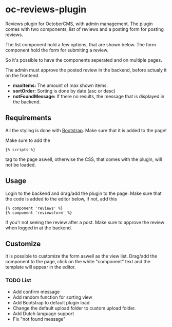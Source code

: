 # oc-reviews-plugin
Reviews plugin for OctoberCMS, with admin management. The plugin comes with two components, list of reviews and a posting form for posting reviews.

The list component hold a few options, that are shown below.
The form component hold the form for submiting a review. 

So it's possible to have the components seperated and on multiple pages.

The admin must approve the posted review in the backend, before actualy it on the frontend.


- **maxItems:** The amount of max shown items.
- **sortOrder:** Sorting is done by date (asc or desc)
- **notFoundMessage:** If there no results, the message that is displayed in the backend.


## Requirements
All the styling is done with [Bootstrap](http://getbootstrap.com/getting-started/#download-cdn). Make sure that it is added to the page!

Make sure to add the
```
{% scripts %}
```
tag to the page aswell, otherwise the CSS, that comes with the plugin, will not be loaded.


## Usage
Login to the backend and drag/add the plugin to the page. Make sure that the code is added to the editor below, if not, add this
```
{% component 'reviews' %}
{% component 'reviewsform' %}
```


If you'r not seeing the review after a post. Make sure to approve the review when logged in at the backend.

## Customize
It is possible to customize the form aswell as the view list. 
Drag/add the component to the page, click on the white "component" text and the template will appear in the editor. 


### TODO List
- Add confirm message
- Add random function for sorting view
- Add Bootstrap to default plugin load
- Change the default upload folder to custom upload folder.
- Add Dutch language support
- Fix "not found message"